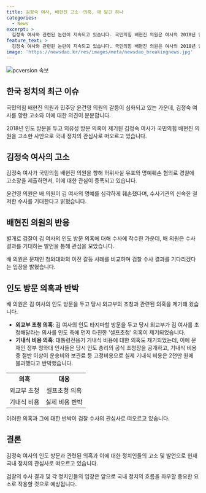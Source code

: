 ```yaml
---
title: 김정숙 여사, 배현진 고소‥의혹, 애 닳긴 하나
categories:
  - News
excerpt: >
  김정숙 여사와 관련된 논란이 지속되고 있습니다. 국민의힘 배현진 의원은 여사의 2018년 인도 방문을 두고 외유성 방문 의혹을 제기했고, 이에 윤건영 의원은 배 의원을 고소했습니다. 윤 의원은 허위사실 유포와 명예훼손 혐의로 고발했다고 밝혔고, 검찰은 인도 방문 의혹에 대해 수사를 시작했습니다. 배 의원은 페이스북에 "본격 수사 착수 기사가 쏟아져 나오며 애가 닳긴 하나 보다"라고 적었습니다. 이에 문재인 정부 청와대 인사들은 외교부의 초청장을 공개하고 기내식 비용은 2천만 원에 불과하다고 반박했습니다.
feature_text: >
  김정숙 여사와 관련된 논란이 지속되고 있습니다. 국민의힘 배현진 의원은 여사의 2018년 인도 방문을 두고 외유성 방문 의혹을 제기했고, 이에 윤건영 의원은 배 의원을 고소했습니다. 윤 의원은 허위사실 유포와 명예훼손 혐의로 고발했다고 밝혔고, 검찰은 인도 방문 의혹에 대해 수사를 시작했습니다. 배 의원은 페이스북에 "본격 수사 착수 기사가 쏟아져 나오며 애가 닳긴 하나 보다"라고 적었습니다. 이에 문재인 정부 청와대 인사들은 외교부의 초청장을 공개하고 기내식 비용은 2천만 원에 불과하다고 반박했습니다.
image: 'https://newsdao.kr/res/images/meta/newsdao_breakingnews.jpg'
---
```


<p><img src="https://newsdao.kr/res/images/meta/newsdao_breakingnews.jpg" alt="pcversion 속보" /></p>

<h2 data-ke-size="size26">한국 정치의 최근 이슈</h2>

<p>국민의힘 배현진 의원과 민주당 윤건영 의원의 갈등이 심화되고 있는 가운데, 김정숙 여사를 향한 고소와 이에 대한 의견이 분분합니다.</p>

<p data-ke-size="size16">2018년 인도 방문을 두고 외유성 방문 의혹이 제기된 김정숙 여사가 국민의힘 배현진 의원을 고소한 사안으로  국내 정치의 관심사로 떠오르고 있습니다.</p>

<h2 data-ke-size="size26">김정숙 여사의 고소</h2>

<p>김정숙 여사가 국민의힘 배현진 의원을 향해 허위사실 유포와 명예훼손 혐의로 경찰에 고소장을 제출하면서, 이에 대한 관심이 증폭되고 있습니다.</p>

<p data-ke-size="size16">윤건영 의원은 배 의원이 김 여사의 명예를 심각하게 훼손했다며, 수사기관의 신속한 철저한 수사를 기대한다고 밝혔습니다.</p>

<h2 data-ke-size="size26">배현진 의원의 반응</h2>

<p>별개로 검찰이 김 여사의 인도 방문 의혹에 대해 수사에 착수한 가운데, 배 의원은 수사 결과를 기대하는 발언을 통해 관심을 모았습니다.</p>

<p data-ke-size="size16">배 의원은 문재인 청와대와의 이전 갈등 사례를 비교하며 검찰 수사 결과를 기다리겠다는 입장을 밝혔습니다.</p>

<h2 data-ke-size="size26">인도 방문 의혹과 반박</h2>

<p>배 의원은 김 여사의 인도 방문을 두고 당시 외교부의 초청과 관련된 의혹을 제기해 왔습니다.</p>

<ul>
<li><b>외교부 초청 의혹</b>: 김 여사의 인도 타지마할 방문을 두고 당시 외교부가 김 여사를 초청해달라는 의사를 인도 측에 먼저 타진한 '셀프초청' 의혹이 제기되었습니다.</li>
<li><b>기내식 비용 의혹</b>: 대통령전용기 기내식 비용에 대한 의혹도 제기되었는데, 이에 문재인 정부 청와대 인사들은 당시 인도 총리의 공식 초청장을 공개하고, 기내식 비용 중 절반 이상이 운송비와 보관료 등 고정비용으로 실제 기내식 비용은 2천만 원에 불과했다고 반박했습니다.</li>
</ul>

<table>
    <tr>
        <td style="text-align: center; height: 17px;"><b>의혹</b></td>
        <td style="text-align: center; height: 17px;"><b>대응</b></td>
    </tr>
    <tr>
        <td style="text-align: center; height: 17px;">외교부 초청</td>
        <td style="text-align: center; height: 17px;">셀프초청 의혹</td>
    </tr>
    <tr>
        <td style="text-align: center; height: 17px;">기내식 비용</td>
        <td style="text-align: center; height: 17px;">실제 비용 반박</td>
    </tr>
</table>

<p data-ke-size="size16">이러한 의혹과 그에 대한 반박이 검찰 수사의 관심사로 떠오르고 있습니다.</p>

<h2 data-ke-size="size26">결론</h2>

<p>김정숙 여사의 인도 방문과 관련된 의혹과 이에 대한 정치인들의 고소 및 발언으로 현재 국내 정치의 관심사로 떠오르고 있습니다.</p>

<p data-ke-size="size16">검찰의 수사 결과 및 각 정치인들의 입장은 앞으로 국내 정치의 흐름을 좌우할 중요한 요소로 작용할 것으로 예상됩니다.</p>

